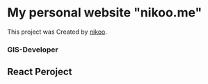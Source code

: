 # My personal website "nikoo.me"

This project was Created by [nikoo](https://nikoo.me/).

### GIS-Developer

## React Peroject